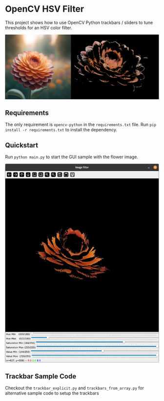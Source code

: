# OpenCV HSV Filter

This project shows how to use OpenCV Python trackbars / sliders to tune thresholds for an HSV color filter.

![cover](media/cover.png)

## Requirements

The only requirement is `opencv-python` in the `requirements.txt` file.
Run `pip install -r requirements.txt` to install the dependency.

## Quickstart

Run `python main.py` to start the GUI sample with the flower image.

![sample](media/sample.png)

## Trackbar Sample Code

Checkout the `trackbar_explicit.py` and `trackbars_from_array.py` for alternative sample code to setup the trackbars